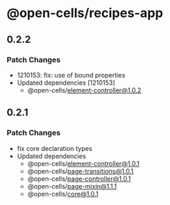 # @open-cells/recipes-app

## 0.2.2

### Patch Changes

- 1210153: fix: use of bound properties
- Updated dependencies [1210153]
  - @open-cells/element-controller@1.0.2

## 0.2.1

### Patch Changes

- fix core declaration types
- Updated dependencies
  - @open-cells/element-controller@1.0.1
  - @open-cells/page-transitions@1.0.1
  - @open-cells/page-controller@1.0.1
  - @open-cells/page-mixin@1.1.1
  - @open-cells/core@1.0.1
